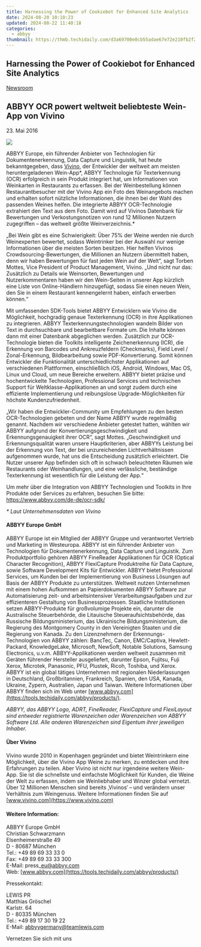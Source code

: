 ```yaml
---
title: Harnessing the Power of Cookiebot for Enhanced Site Analytics
date: 2024-08-20 10:10:23
updated: 2024-08-22 11:40:18
categories:
  - abbyy
thumbnail: https://thmb.techidaily.com/d3a69700e0cb55adae67e72e210fb2f2a9d54f1a94f5e0b261b4ccf5f3207b46.jpg
---
```


## Harnessing the Power of Cookiebot for Enhanced Site Analytics

[Newsroom](https://tools.techidaily.com/abbyy/products/)

## ABBYY OCR powert weltweit beliebteste Wein-App von Vivino

23\. Mai 2016

![](https://content.abbyy.com/-/media/project/abbyy/abbyy/branchtemplates/shutterstock_1272462163_1296-x-729.jpg?h=729&iar=0&w=1296)

ABBYY Europe, ein führender Anbieter von Technologien für Dokumentenerkennung, Data Capture und Linguistik, hat heute bekanntgegeben, dass [Vivino](https://www.vivino.com/), der Entwickler der weltweit am meisten heruntergeladenen Wein-App\*, ABBYY Technologie für Texterkennung (OCR) erfolgreich in sein Produkt integriert hat, um Informationen von Weinkarten in Restaurants zu erfassen. Bei der Weinbestellung können Restaurantbesucher mit der Vivino App ein Foto des Weinangebots machen und erhalten sofort nützliche Informationen, die ihnen bei der Wahl des passenden Weines helfen. Die integrierte ABBYY OCR-Technologie extrahiert den Text aus dem Foto. Damit wird auf Vivinos Datenbank für Bewertungen und Verkostungsnotizen von rund 12 Millionen Nutzern zugegriffen – das weltweit größte Weinverzeichnis.\*

„Bei Wein gibt es eine Schwierigkeit: Über 75% der Weine werden nie durch Weinexperten bewertet, sodass Weintrinker bei der Auswahl nur wenige Informationen über die meisten Sorten besitzen. Hier helfen Vivinos Crowdsourcing-Bewertungen, die Millionen an Nutzern übermittelt haben, denn wir haben Bewertungen für fast jeden Wein auf der Welt”, sagt Torben Mottes, Vice President of Product Management, Vivino. „Und nicht nur das: Zusätzlich zu Details wie Weinsorten, Bewertungen und Nutzerkommentaren haben wir den Wein-Seiten in unserer App kürzlich eine Liste von Online-Händlern hinzugefügt, sodass Sie einen neuen Wein, den Sie in einem Restaurant kennengelernt haben, einfach erwerben können.“

Mit umfassenden SDK-Tools bietet ABBYY Entwicklern wie Vivino die Möglichkeit, hochgradig genaue Texterkennung (OCR) in ihre Applikationen zu integrieren. ABBYY Texterkennungstechnologien wandeln Bilder von Text in durchsuchbare und bearbeitbare Formate um. Die Inhalte können dann mit einer Datenbank abgeglichen werden. Zusätzlich zur OCR-Technologie bieten die Toolkits intelligente Zeichenerkennung (ICR), die Erkennung von Barcodes und Ankreuzfeldern (Checkmarks), Field Level / Zonal-Erkennung, Bildbearbeitung sowie PDF-Konvertierung. Somit können Entwickler die Funktionalität unterschiedlichster Applikationen auf verschiedenen Plattformen, einschließlich iOS, Android, Windows, Mac OS, Linux und Cloud, um neue Bereiche erweitern. ABBYY bietet präzise und hochentwickelte Technologien, Professional Services und technischen Support für Weltklasse-Applikationen an und sorgt zudem durch eine effiziente Implementierung und reibungslose Upgrade-Möglichkeiten für höchste Kundenzufriedenheit.

„Wir haben die Entwickler-Community um Empfehlungen zu den besten OCR-Technologien gebeten und der Name ABBYY wurde regelmäßig genannt. Nachdem wir verschiedene Anbieter getestet hatten, wählten wir ABBYY aufgrund der Konvertierungsgeschwindigkeit und Erkennungsgenauigkeit ihrer OCR“, sagt Mottes. „Geschwindigkeit und Erkennungsqualität waren unsere Hauptkriterien, aber ABBYYs Leistung bei der Erkennung von Text, der bei unzureichenden Lichtverhältnissen aufgenommen wurde, hat uns die Entscheidung zusätzlich erleichtert. Die Nutzer unserer App befinden sich oft in schwach beleuchteten Räumen wie Restaurants oder Weinhandlungen, und eine verlässliche, beständige Texterkennung ist wesentlich für die Leistung der App.“

Um mehr über die Integration von ABBYY Technologien und Toolkits in Ihre Produkte oder Services zu erfahren, besuchen Sie bitte: <https://www.abbyy.com/de-de/ocr-sdk/>

_\* Laut Unternehmensdaten von Vivino_

#### ABBYY Europe GmbH

ABBYY Europe ist ein Mitglied der ABBYY Gruppe und verantwortet Vertrieb und Marketing in Westeuropa. ABBYY ist ein führender Anbieter von Technologien für Dokumentenerkennung, Data Capture und Linguistik. Zum Produktportfolio gehören ABBYY FineReader Applikationen für OCR (Optical Character Recognition), ABBYY FlexiCapture Produktreihe für Data Capture, sowie Software Development Kits für Entwickler. ABBYY bietet Professional Services, um Kunden bei der Implementierung von Business Lösungen auf Basis der ABBYY Produkte zu unterstützen. Weltweit nutzen Unternehmen mit einem hohen Aufkommen an Papierdokumenten ABBYY Software zur Automatisierung zeit- und arbeitsintensiver Verarbeitungsaufgaben und zur effizienteren Gestaltung von Businessprozessen. Staatliche Institutionen setzen ABBYY-Produkte für großvolumige Projekte ein, darunter die Australische Steuerbehörde, die Litauische Steueraufsichtsbehörde, das Russische Bildungsministerium, das Ukrainische Bildungsministerium, die Regierung des Montgomery County in den Vereinigten Staaten und die Regierung von Kanada. Zu den Lizenznehmern der Erkennungs-Technologien von ABBYY zählen: BancTec, Canon, EMC/Captiva, Hewlett-Packard, KnowledgeLake, Microsoft, NewSoft, Notable Solutions, Samsung Electronics, u.v.m. ABBYY-Applikationen werden weltweit zusammen mit Geräten führender Hersteller ausgeliefert, darunter Epson, Fujitsu, Fuji Xerox, Microtek, Panasonic, PFU, Plustek, Ricoh, Toshiba, und Xerox. ABBYY ist ein global tätiges Unternehmen mit regionalen Niederlassungen in Deutschland, Großbritannien, Frankreich, Spanien, den USA, Kanada, Ukraine, Zypern, Australien, Japan und Taiwan. Weitere Informationen über ABBYY finden sich im Web unter [www.abbyy.com](https://tools.techidaily.com/abbyy/products/).

_ABBYY, das ABBYY Logo, ADRT, FineReader, FlexiCapture und FlexiLayout sind entweder registrierte Warenzeichen oder Warenzeichen von ABBYY Software Ltd. Alle anderen Warenzeichen sind Eigentum ihrer jeweiligen Inhaber._

#### Über Vivino

Vivino wurde 2010 in Kopenhagen gegründet und bietet Weintrinkern eine Möglichkeit, über die Vivino App Weine zu merken, zu entdecken und ihre Erfahrungen zu teilen. Aber Vivino ist nicht nur irgendeine weitere Wein-App. Sie ist die schnellste und einfachste Möglichkeit für Kunden, die Weine der Welt zu erfassen, indem sie Weinliebhaber und Winzer global vernetzt. Über 12 Millionen Menschen sind bereits ‚Vivinos‘ – und verändern unser Verhältnis zum Weingenuss. Weitere Informationen finden Sie auf [www.vivino.com](https://www.vivino.com)

#### Weitere Information:

ABBYY Europe GmbH  
Christian Schwarzmann  
Elsenheimerstraße 49   
D - 80687 München   
Tel.: +49 89 69 33 33 0  
Fax: +49 89 69 33 33 300  
E-Mail: press\_eu@abbyy.com  
Web: [www.abbyy.com](https://tools.techidaily.com/abbyy/products/)

Pressekontakt:

LEWIS PR  
Matthias Gröschel  
Karlstr. 64  
D - 80335 München  
Tel.: +49 89 17 30 19 22  
E-Mail: abbyygermany@teamlewis.com

Vernetzen Sie sich mit uns

<ins class="adsbygoogle"
     style="display:block"
     data-ad-format="autorelaxed"
     data-ad-client="ca-pub-7571918770474297"
     data-ad-slot="1223367746"></ins>



<ins class="adsbygoogle"
     style="display:block"
     data-ad-client="ca-pub-7571918770474297"
     data-ad-slot="8358498916"
     data-ad-format="auto"
     data-full-width-responsive="true"></ins>
